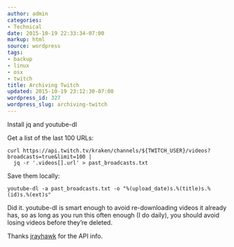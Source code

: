 ```yaml
---
author: admin
categories:
- Technical
date: 2015-10-19 22:33:34-07:00
markup: html
source: wordpress
tags:
- backup
- linux
- osx
- twitch
title: Archiving Twitch
updated: 2015-10-19 23:12:30-07:00
wordpress_id: 327
wordpress_slug: archiving-twitch
---
```

Install jq and youtube-dl

Get a list of the last 100 URLs:

```
curl https://api.twitch.tv/kraken/channels/${TWITCH_USER}/videos?broadcasts=true&limit=100 | 
  jq -r '.videos[].url' > past_broadcasts.txt
```

Save them locally:

```
youtube-dl -a past_broadcasts.txt -o "%(upload_date)s.%(title)s.%(id)s.%(ext)s"
```

Did it. youtube-dl is smart enough to avoid re-downloading videos it already has, so as long as you run this often enough (I do daily), you should avoid losing videos before they’re deleted.

Thanks [jrayhawk](http://www.omgwallhack.org/home/jrayhawk/) for the API info.
